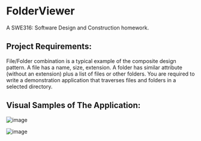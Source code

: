 # FolderViewer
A SWE316: Software Design and Construction homework.
## Project Requirements:
File/Folder combination is a typical example of the composite design pattern. A file has a name, size, extension. A
folder has similar attribute (without an extension) plus a list of files or other folders. You are required to write a
demonstration application that traverses files and folders in a selected directory. 
## Visual Samples of The Application:
![image](https://github.com/NKMalki/FolderViewer/assets/124790266/72119d98-7a63-4181-8738-6368f45eaf7c)

![image](https://github.com/NKMalki/FolderViewer/assets/124790266/759ab50e-271a-477d-9eb5-455d267bc552)
